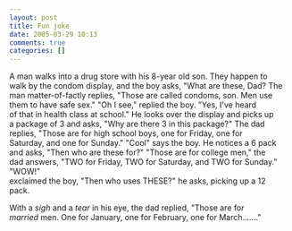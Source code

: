 ```yaml
---
layout: post
title: Fun joke
date: 2005-03-29 10:13
comments: true
categories: []
---
```

A man walks into a drug store with his 8-year old son. They happen to    
   walk by the condom display, and the boy asks, "What are these, Dad? The  
   man matter-of-factly replies, "Those are called condoms, son. Men use    
   them to have safe sex." "Oh I see," replied the boy. "Yes, I've heard    
   of that in health class at school." He looks over the display and picks up  
   a package of 3 and asks, "Why are there 3 in this package?" The dad      
   replies, "Those are for high school boys, one for Friday, one for        
   Saturday, and one for Sunday." "Cool" says the boy. He notices a 6 pack  
   and asks, "Then who are these for?" "Those are for college men," the     
   dad answers, "TWO for Friday, TWO for Saturday, and TWO for Sunday." "WOW!"  
   exclaimed the boy, "Then who uses THESE?" he asks, picking up a 12       
   pack.

   With a <i>sigh </i>and a <i>tear </i>in his eye, the dad replied, "Those are for       
   <i>married </i>men. One for January, one for February, one for March......."
